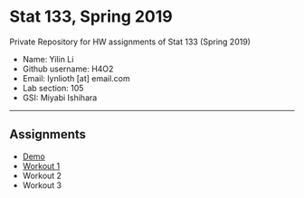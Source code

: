 # Stat 133, Spring 2019

Private Repository for HW assignments of Stat 133 (Spring 2019)

- Name: Yilin Li
- Github username: H4O2
- Email: lynlioth [at] email.com
- Lab section: 105
- GSI: Miyabi Ishihara

-----

## Assignments

- [Demo](demo)
- [Workout 1](workout1)
- Workout 2
- Workout 3


